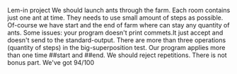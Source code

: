 Lem-in project
We should launch ants through the farm. Each room contains just one ant at time. They needs to use small amount of steps as possible. Of-course we have start and the end of farm where can stay any quantity of ants.
Some issues: your program doesn't print commets.It just accept and doesn't send to the standard-output.
There are more than three operations (quantity of steps) in the big-superposition test.
Our program applies more than one time ##start and ##end. We should reject repetitions.
There is not bonus part. We've got 94/100
